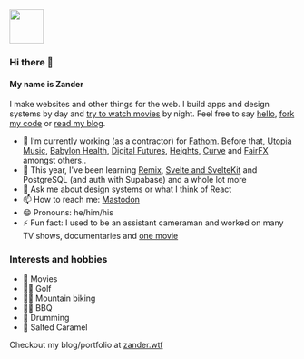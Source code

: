 <img src="https://avatars.githubusercontent.com/u/64883?s=400&u=60f027f010d32ccfb57ad8fd57c510efdedaa8e6&v=4&w=200" width="60" />

### Hi there 👋

#### My name is Zander

I make websites and other things for the web. I build apps and design systems by day and [try to watch movies](https://letterboxd.com/MrMartineau/) by night. Feel free to say [hello](https://toot.cafe/@zander), [fork my code](https://github.com/mrmartineau/) or [read my blog](https://zander.wtf/blog).

- 🔭 I’m currently working (as a contractor) for [Fathom](https://www.fathomlondon.com/). Before that, [Utopia Music](https://utopiamusic.com/), [Babylon Health](https://www.babylonhealth.com), [Digital Futures](https://digitalfutures.com), [Heights](https://yourheights.com), [Curve](https://www.curve.com/en-gb/) and [FairFX](https://fairfx.com) amongst others..
- 🌱 This year, I've been learning [Remix](https://remix.run), [Svelte and SvelteKit](https://svelte.dev) and PostgreSQL (and auth with Supabase) and a whole lot more
- 💬 Ask me about design systems or what I think of React
- 📫 How to reach me: [Mastodon](https://toot.cafe/@zander)
- 😄 Pronouns: he/him/his
- ⚡ Fun fact: I used to be an assistant cameraman and worked on many TV shows, documentaries and [one movie](https://letterboxd.com/film/scenes-of-a-sexual-nature/)

### Interests and hobbies
- 🍿 Movies
- 🏌️‍♂️ Golf
- 🚵‍♂️ Mountain biking
- 🍖🔥 BBQ
- 🥁 Drumming
- 💖 Salted Caramel

Checkout my blog/portfolio at [zander.wtf](https://zander.wtf)
